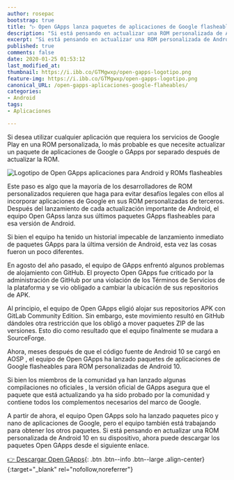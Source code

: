 ```yaml
---
author: rosepac
bootstrap: true
title: "▷ Open GApps lanza paquetes de aplicaciones de Google flasheables para ROM personalizadas de Android 10"
description: "Si está pensando en actualizar una ROM personalizada de Android 10 en su dispositivo ahora es posible usando las aplicaciones de Google de Open GApps."
excerpt: "Si está pensando en actualizar una ROM personalizada de Android 10 en su dispositivo ahora es posible usando las aplicaciones de Google de Open GApps."
published: true
comments: false
date: 2020-01-25 01:53:12
last_modified_at: 
thumbnail: https://i.ibb.co/GTMgwxp/open-gapps-logotipo.png
feature-img: https://i.ibb.co/GTMgwxp/open-gapps-logotipo.png
canonical_URL: /open-gapps-aplicaciones-google-flaheables/
categories:
- Android
tags:
- Aplicaciones

---
```


Si desea utilizar cualquier aplicación que requiera los servicios de Google Play en una ROM personalizada, lo más probable es que necesite actualizar un paquete de aplicaciones de Google o GApps por separado después de actualizar la ROM.

![](https://i.ibb.co/GTMgwxp/open-gapps-logotipo.png "Logotipo de Open GApps aplicaciones para Android y ROMs flasheables")

Este paso es algo que la mayoría de los desarrolladores de ROM personalizados requieren que haga para evitar desafíos legales con ellos al incorporar aplicaciones de Google en sus ROM personalizadas de terceros. Después del lanzamiento de cada actualización importante de Android, el equipo Open GApss lanza sus últimos paquetes GApps flasheables para esa versión de Android.

Si bien el equipo ha tenido un historial impecable de lanzamiento inmediato de paquetes GApps para la última versión de Android, esta vez las cosas fueron un poco diferentes.

En agosto del año pasado, el equipo de GApps enfrentó algunos problemas de alojamiento con GitHub. El proyecto Open GApps fue criticado por la administración de GitHub por una violación de los Términos de Servicios de la plataforma y se vio obligado a cambiar la ubicación de sus repositorios de APK.

Al principio, el equipo de Open GApps eligió alojar sus repositorios APK con GitLab Community Edition. Sin embargo, este movimiento resultó en GitHub dándoles otra restricción que los obligó a mover paquetes ZIP de las versiones. Esto dio como resultado que el equipo finalmente se mudara a SourceForge.

Ahora, meses después de que el código fuente de Android 10 se cargó en AOSP , el equipo de Open GApps ha lanzado paquetes de aplicaciones de Google flasheables para ROM personalizadas de Android 10.

Si bien los miembros de la comunidad ya han lanzado algunas compilaciones no oficiales , la versión oficial de GApps asegura que el paquete que está actualizando ya ha sido probado por la comunidad y contiene todos los complementos necesarios del marco de Google.

A partir de ahora, el equipo Open GApps solo ha lanzado paquetes pico y nano de aplicaciones de Google, pero el equipo también está trabajando para obtener los otros paquetes. Si está pensando en actualizar una ROM personalizada de Android 10 en su dispositivo, ahora puede descargar los paquetes Open GApps desde el siguiente enlace.

[👉 Descargar Open GApps](https://opengapps.org/){: .btn .btn--info .btn--large .align-center}{:target="_blank" rel="nofollow,noreferrer"}
